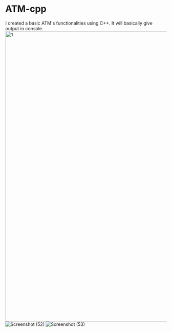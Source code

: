 # ATM-cpp
I created a basic ATM's functionalities using C++.
It will basically give output in console.
<img width="908" alt="1" src="https://user-images.githubusercontent.com/81806503/233914903-2befde2b-e769-4e2e-bf6c-78c897a66c86.png">
![Screenshot (52)](https://user-images.githubusercontent.com/81806503/233914945-3879ca04-9b06-4de9-aceb-f086761ea377.png)
![Screenshot (53)](https://user-images.githubusercontent.com/81806503/233914955-75bdabfb-52d9-48ee-9269-9e7c91ecacb7.png)

